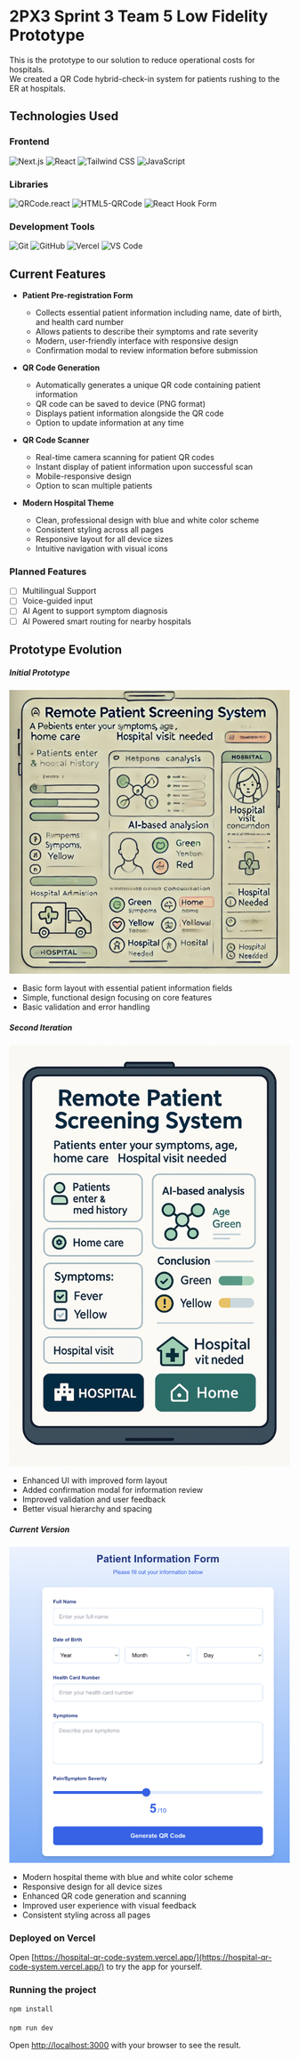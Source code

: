 # 2PX3 Sprint 3 Team 5 Low Fidelity Prototype
This is the prototype to our solution to reduce operational costs for hospitals.  
We created a QR Code hybrid-check-in system for patients rushing to the ER at hospitals.

## Technologies Used

### Frontend
![Next.js](https://img.shields.io/badge/Next.js-000000?style=for-the-badge&logo=next.js&logoColor=white)
![React](https://img.shields.io/badge/React-20232A?style=for-the-badge&logo=react&logoColor=61DAFB)
![Tailwind CSS](https://img.shields.io/badge/Tailwind_CSS-38B2AC?style=for-the-badge&logo=tailwind-css&logoColor=white)
![JavaScript](https://img.shields.io/badge/JavaScript-F7DF1E?style=for-the-badge&logo=javascript&logoColor=black)

### Libraries
![QRCode.react](https://img.shields.io/badge/QRCode.react-000000?style=for-the-badge&logo=qrcode&logoColor=white)
![HTML5-QRCode](https://img.shields.io/badge/HTML5_QRCode-000000?style=for-the-badge&logo=qrcode&logoColor=white)
![React Hook Form](https://img.shields.io/badge/React_Hook_Form-EC5990?style=for-the-badge&logo=react-hook-form&logoColor=white)

### Development Tools
![Git](https://img.shields.io/badge/Git-F05032?style=for-the-badge&logo=git&logoColor=white)
![GitHub](https://img.shields.io/badge/GitHub-100000?style=for-the-badge&logo=github&logoColor=white)
![Vercel](https://img.shields.io/badge/Vercel-000000?style=for-the-badge&logo=vercel&logoColor=white)
![VS Code](https://img.shields.io/badge/VS_Code-007ACC?style=for-the-badge&logo=visual-studio-code&logoColor=white)

## Current Features
- **Patient Pre-registration Form**
  - Collects essential patient information including name, date of birth, and health card number
  - Allows patients to describe their symptoms and rate severity
  - Modern, user-friendly interface with responsive design
  - Confirmation modal to review information before submission

- **QR Code Generation**
  - Automatically generates a unique QR code containing patient information
  - QR code can be saved to device (PNG format)
  - Displays patient information alongside the QR code
  - Option to update information at any time

- **QR Code Scanner**
  - Real-time camera scanning for patient QR codes
  - Instant display of patient information upon successful scan
  - Mobile-responsive design
  - Option to scan multiple patients

- **Modern Hospital Theme**
  - Clean, professional design with blue and white color scheme
  - Consistent styling across all pages
  - Responsive layout for all device sizes
  - Intuitive navigation with visual icons

### Planned Features
- [ ] Multilingual Support
- [ ] Voice-guided input
- [ ] AI Agent to support symptom diagnosis
- [ ] AI Powered smart routing for nearby hospitals

## Prototype Evolution

##### Initial Prototype
![Initial Prototype](/public/images/prototype1.png)
- Basic form layout with essential patient information fields
- Simple, functional design focusing on core features
- Basic validation and error handling

##### Second Iteration
![Second Iteration](/public/images/prototype2.png)
- Enhanced UI with improved form layout
- Added confirmation modal for information review
- Improved validation and user feedback
- Better visual hierarchy and spacing

##### Current Version
![Current Version](/public/images/prototype3.png)
- Modern hospital theme with blue and white color scheme
- Responsive design for all device sizes
- Enhanced QR code generation and scanning
- Improved user experience with visual feedback
- Consistent styling across all pages

### Deployed on Vercel
Open [https://hospital-qr-code-system.vercel.app/](https://hospital-qr-code-system.vercel.app/) to try the app for yourself.

### Running the project

```bash
npm install

npm run dev
```

Open [http://localhost:3000](http://localhost:3000) with your browser to see the result.
